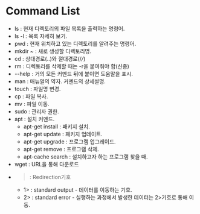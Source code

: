 # Command List

* ls :  현재 디렉토리의 파일 목록을 출력하는 명령어.
* ls -l : 목록 자세히 보기.
* pwd : 현재 위치하고 있는 디렉토리를 알려주는 명령어.
* mkdir ~ : 새로 생성할 디렉토리명.
* cd : 상대경로(..)와 절대경로(/*/*)
* rm : 디렉토리를 삭제할 때는 -r을 붙여줘야 함(신중)
* --help : 거의 모든 커멘드 뒤에 붙이면 도움말을 표시.
* man : 매뉴얼의 약자. 커멘드의 상세설명.
* touch : 파일명 변경.
* cp : 파일 복사.
* mv : 파일 이동.
* sudo : 관리자 권한.
* apt : 설치 커멘드.
	* apt-get install : 패키지 설치.
	* apt-get update : 패키지 업데이트.
	* apt-get upgrade :  프로그램 업그레이드.
	* apt-get remove :  프로그램 삭제.
	* apt-cache search : 설치하고자 하는 프로그램 찾을 때.
 * wget : URL을 통해 다운로드
 * > : Redirection기호
	* 1> : standard output - 데이터를 이동하는 기호.
	* 2> : standard error - 실행하는 과정에서 발생한 데이터는 2>기호로 통해 이동.